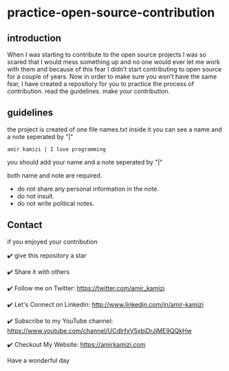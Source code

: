 # practice-open-source-contribution

## introduction
When I was starting to contribute to the open source projects I was so scared that I would mess something up and no one would ever let me work with them and because of this fear I didn’t start contributing to open source for a couple of years.
Now in order to make sure you won’t have the same fear, I have created a repository for you to practice the process of contribution.
read the guidelines. make your contribution.


## guidelines
the project is created of one file names.txt
inside it you can see a name and a note seperated by "|"

`amir kamizi | I love programming`

you should add your name and a note seperated by "|"

both name and note are required.

- do not share any personal information in the note.
- do not insult.
- do not write political notes.


## Contact

if you enjoyed your contribution

✔️ give this repository a star

✔️ Share it with others

✔️ Follow me on Twitter: https://twitter.com/amir_kamizi

✔️ Let's Connect on Linkedin: http://www.linkedin.com/in/amir-kamizi

✔️ Subscribe to my YouTube channel: https://www.youtube.com/channel/UCdIrfxV5xbiDrJjME9QQkHw

✔️ Checkout My Website: https://amirkamizi.com

Have a wonderful day
